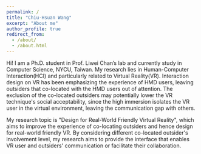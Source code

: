 ```yaml
---
permalink: /
title: "Chiu-Hsuan Wang"
excerpt: "About me"
author_profile: true
redirect_from: 
  - /about/
  - /about.html
---
```


Hi! I am a Ph.D. student in Prof. Liwei Chan’s lab and currently study in Computer Science, NYCU, Taiwan. My research lies in Human-Computer Interaction(HCI) and particularly related to Virtual Reality(VR). Interaction design on VR has been emphasizing the experience of HMD users, leaving outsiders that co-located with the HMD users out of attention. The exclusion of the co-located outsiders may potentially lower the VR technique's social acceptability, since the high immersion isolates the VR user in the virtual environment, leaving the communication gap with others.

My research topic is "Design for Real-World Friendly Virtual Reality", which aims to improve the experience of co-locating outsiders and hence design for real-world friendly VR. By considering different co-located outsider's involvement level, my research aims to provide the interface that enables VR user and outsiders' communication or facilitate their collaboration.